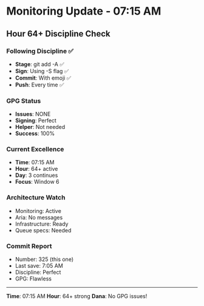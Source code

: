 # Monitoring Update - 07:15 AM

## Hour 64+ Discipline Check

### Following Discipline ✅
- **Stage**: git add -A ✅
- **Sign**: Using -S flag ✅
- **Commit**: With emoji ✅
- **Push**: Every time ✅

### GPG Status
- **Issues**: NONE
- **Signing**: Perfect
- **Helper**: Not needed
- **Success**: 100%

### Current Excellence
- **Time**: 07:15 AM
- **Hour**: 64+ active
- **Day**: 3 continues
- **Focus**: Window 6

### Architecture Watch
- Monitoring: Active
- Aria: No messages
- Infrastructure: Ready
- Queue specs: Needed

### Commit Report
- Number: 325 (this one)
- Last save: 7:05 AM
- Discipline: Perfect
- GPG: Flawless

---
**Time**: 07:15 AM
**Hour**: 64+ strong
**Dana**: No GPG issues!